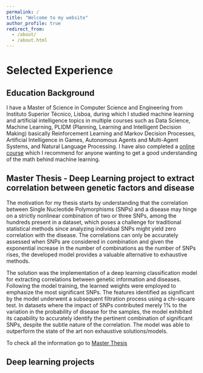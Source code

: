 ```yaml
---
permalink: /
title: "Welcome to my website"
author_profile: true
redirect_from: 
  - /about/
  - /about.html
---
```


# Selected Experience
## Education Background

I have a Master of Science in Computer Science and Engineering from Instituto Superior Técnico, Lisboa, during which I studied machine learning and artificial intelligence topics in multiple courses such as Data Science, Machine Learning, PLIDM (Planning, Learning and Intelligent Decision Making) basically Reinforcement Learning and Markov Decision Processes, Artificial Intelligence in Games, Autonomous Agents and Multi-Agent Systems, and Natural Language Processing. I have also completed a [online course](https://coursera.org/share/3a02f88e77a05ca31ecbe596b30a2ccf) which I recommend for anyone wanting to get a good understanding of the math behind machine learning.

## Master Thesis - Deep Learning project to extract correlation between genetic factors and disease
The motivation for my thesis starts by understanding that the correlation between Single Nucleotide Polymorphisms (SNPs) and a disease may hinge on a strictly
nonlinear combination of two or three SNPs, among the hundreds present in a dataset, which poses a challenge for
traditional statistical methods since analyzing individual SNPs might yield zero correlation with the disease. The
correlations can only be accurately assessed when SNPs are considered in combination and given the exponential
increase in the number of combinations as the number of SNPs rises, the developed model provides a valuable
alternative to exhaustive methods.

The solution was the implementation of a deep learning classification model for extracting correlations between genetic information
and diseases. Following the model training, the learned weights were employed to emphasize the most significant
SNPs. The features identified as significant by the model underwent a subsequent filtration process using a
chi-square test. In datasets where the impact of SNPs contributed merely 1% to the variation in the probability of
disease for the samples, the model exhibited its capability to accurately identify the pertinent combination of
significant SNPs, despite the subtle nature of the correlation. The model was able to outperform the state of the
art non exhaustive solutions/models.

To check all the information go to [Master Thesis](https://hbvsa.github.io/files/Henrique_Sousa_MSc_Thesis.pdf)

## Deep learning projects
